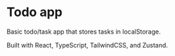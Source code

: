 # Todo app
Basic todo/task app that stores tasks in localStorage.

Built with React, TypeScript, TailwindCSS, and Zustand.
